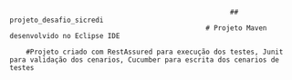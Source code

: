                                                           ## projeto_desafio_sicredi
                                                    # Projeto Maven desenvolvido no Eclipse IDE

        #Projeto criado com RestAssured para execução dos testes, Junit para validação dos cenarios, Cucumber para escrita dos cenarios de testes

